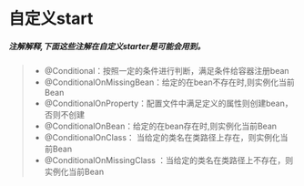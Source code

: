 # 自定义start

##### 注解解释,下面这些注解在自定义starter是可能会用到。
>- @Conditional：按照一定的条件进行判断，满足条件给容器注册bean
>- @ConditionalOnMissingBean：给定的在bean不存在时,则实例化当前Bean
>- @ConditionalOnProperty：配置文件中满足定义的属性则创建bean，否则不创建
>- @ConditionalOnBean：给定的在bean存在时,则实例化当前Bean
>- @ConditionalOnClass： 当给定的类名在类路径上存在，则实例化当前Bean
>- @ConditionalOnMissingClass ：当给定的类名在类路径上不存在，则实例化当前Bean
